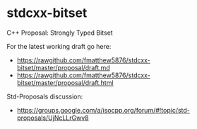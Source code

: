 stdcxx-bitset
=============

C++ Proposal: Strongly Typed Bitset

For the latest working draft go here:
* https://rawgithub.com/fmatthew5876/stdcxx-bitset/master/proposal/draft.md
* https://rawgithub.com/fmatthew5876/stdcxx-bitset/master/proposal/draft.html

Std-Proposals discussion:
* https://groups.google.com/a/isocpp.org/forum/#!topic/std-proposals/UjNcLLrGwv8


